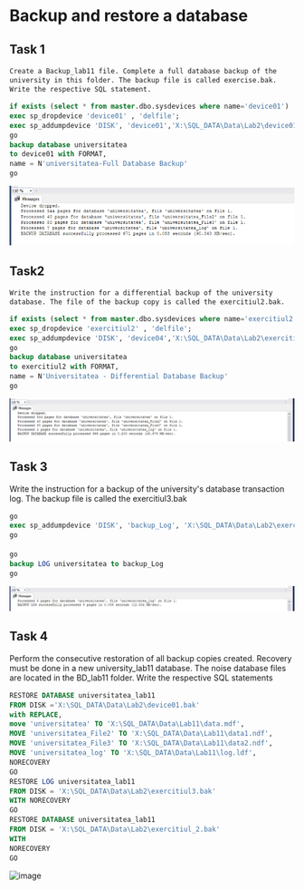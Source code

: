 # Backup and restore a database

## Task 1
	Create a Backup_lab11 file. Complete a full database backup of the university in this folder. The backup file is called exercise.bak. Write the respective SQL statement.

```SQL
if exists (select * from master.dbo.sysdevices where name='device01')
exec sp_dropdevice 'device01' , 'delfile';
exec sp_addumpdevice 'DISK', 'device01','X:\SQL_DATA\Data\Lab2\device01.bak'
go 
backup database universitatea
to device01 with FORMAT,
name = N'universitatea-Full Database Backup'
go
```
![image](https://github.com/FluffyK/BDC_LABS/blob/master/BD_lab11/LAB11-1.png)

## Task2 
	Write the instruction for a differential backup of the university database. The file of the backup copy is called the exercitiul2.bak.

```SQL
if exists (select * from master.dbo.sysdevices where name='exercitiul2')
exec sp_dropdevice 'exercitiul2' , 'delfile';
exec sp_addumpdevice 'DISK', 'device04','X:\SQL_DATA\Data\Lab2\exercitiul2.bak'
go 
backup database universitatea
to exercitiul2 with FORMAT,
name = N'Universitatea - Differential Database Backup'
go
```
![image](https://github.com/FluffyK/BDC_LABS/blob/master/BD_lab11/LAB11-2.png)

## Task 3

Write the instruction for a backup of the university's database transaction log. The backup file is called the exercitiul3.bak 

```SQL
go
exec sp_addumpdevice 'DISK', 'backup_Log', 'X:\SQL_DATA\Data\Lab2\exercitiul3.bak'
go 

go
backup LOG universitatea to backup_Log
go
```
![image](https://github.com/FluffyK/BDC_LABS/blob/master/BD_lab11/LAB11-3.png)

## Task 4 
Perform the consecutive restoration of all backup copies created. Recovery must be done in a new university_lab11 database. The noise database files are located in the BD_lab11 folder. Write the respective SQL statements

```SQL
RESTORE DATABASE universitatea_lab11
FROM DISK ='X:\SQL_DATA\Data\Lab2\device01.bak'
with REPLACE,
move 'universitatea' TO 'X:\SQL_DATA\Data\Lab11\data.mdf',
MOVE 'universitatea_File2' TO 'X:\SQL_DATA\Data\Lab11\data1.ndf',
MOVE 'universitatea_File3' TO 'X:\SQL_DATA\Data\Lab11\data2.ndf',
MOVE 'universitatea_log' TO 'X:\SQL_DATA\Data\Lab11\log.ldf',
NORECOVERY
GO
RESTORE LOG universitatea_lab11
FROM DISK = 'X:\SQL_DATA\Data\Lab2\exercitiul3.bak'
WITH NORECOVERY
GO
RESTORE DATABASE universitatea_lab11
FROM DISK = 'X:\SQL_DATA\Data\Lab2\exercitiul_2.bak'
WITH 
NORECOVERY
GO
```
![image](https://github.com/FluffyK/BDC_LABS/blob/master/BD_lab11/LAB11.png)
